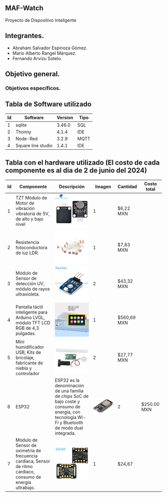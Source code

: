 ## MAF-Watch
Proyecto de Dispositivo Inteligente

## Integrantes.
- Abraham Salvador Espinoza Gómez.
- Mario Alberto Rangel Márquez.
- Fernando Arvizu Sotelo.

## Objetivo general.


### Objetivos específicos.


## Tabla de Software utilizado
| Id | Software | Version | Tipo |
|----|----------|---------|------|
| 1 |  sqlite  | 3.46.0 | SQL |
| 2 | Thonny  | 4.1.4 |  IDE |
| 3 | Node-Red | 3.2.9 | MQTT |
| 4 | Square line studio | 1.4.1 | IDE |

## Tabla con el hardware utilizado (El costo de cada componente es al dia de 2 de junio del 2024)
| Id | Componente | Descripción | Imagen | Cantidad | Costo total |
|----|------------|-------------|--------|----------|-------------|
|1|TZT Módulo de Motor de vibración vibratoria de 5V, de alto y bajo nivel|![image](Imagenes/TZT.jpg)|1|$6,22 MXN|
|2|Resistencia fotoconductora de luz LDR. |![image](/Imagenes/fotorresistencia.jpg)|1|$7,83 MXN|
|3|Módulo de Sensor de detección UV, módulo de rayos ultravioleta.|![image](./Imagenes/Modulo-de-Sensor-UV.jpg)|2|$43,32 MXN|
|4|Pantalla táctil inteligente para Arduino LVGL, módulo TFT LCD RGB de 4,3 pulgadas.|![image](./Imagenes/Pantalla-tactil.jpg)|1|$560,69 MXN|
|5|Mini humidificador USB, Kits de bricolaje, fabricante de niebla y controlador|![image](./Imagenes/Mini-humidificador.jpg)|2|$27,77 MXN|
|6|ESP32|ESP32 es la denominación de una familia de chips SoC de bajo coste y consumo de energía, con tecnología Wi-Fi y Bluetooth de modo dual integrada.|![image](./Imagenes/Esp32.jpg)|2|$250.00 MXN|
|7|Módulo de Sensor de oximetría de frecuencia cardíaca, Sensor de ritmo cardíaco, consumo de energía ultrabajo. |![image](./Imagenes/Modulo-de-Sensor.jpg)|1|$24,67|

